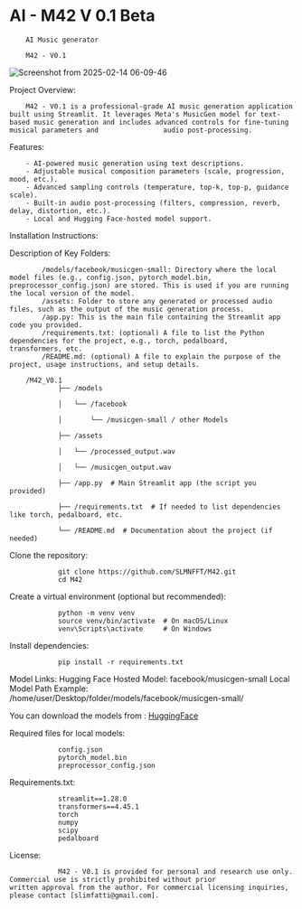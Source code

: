 # AI - M42 V 0.1 Beta
        AI Music generator

        M42 - V0.1





![Screenshot from 2025-02-14 06-09-46](https://github.com/user-attachments/assets/7575ce4f-b006-4d81-9f04-f0b60e91b227)










Project Overview:

        M42 - V0.1 is a professional-grade AI music generation application built using Streamlit. It leverages Meta's MusicGen model for text-based music generation and includes advanced controls for fine-tuning musical parameters and                audio post-processing.

Features:

        - AI-powered music generation using text descriptions.
        - Adjustable musical composition parameters (scale, progression, mood, etc.).
        - Advanced sampling controls (temperature, top-k, top-p, guidance scale).
        - Built-in audio post-processing (filters, compression, reverb, delay, distortion, etc.).
        - Local and Hugging Face-hosted model support.

Installation Instructions:

Description of Key Folders:

            /models/facebook/musicgen-small: Directory where the local model files (e.g., config.json, pytorch_model.bin,                   preprocessor_config.json) are stored. This is used if you are running the local version of the model.
            /assets: Folder to store any generated or processed audio files, such as the output of the music generation process.
            /app.py: This is the main file containing the Streamlit app code you provided.
            /requirements.txt: (optional) A file to list the Python dependencies for the project, e.g., torch, pedalboard,                  transformers, etc.
            /README.md: (optional) A file to explain the purpose of the project, usage instructions, and setup details.

        /M42_V0.1
                ├── /models

                │   └── /facebook

                │       └── /musicgen-small / other Models

                ├── /assets

                │   └── /processed_output.wav

                │   └── /musicgen_output.wav

                ├── /app.py  # Main Streamlit app (the script you provided)

                ├── /requirements.txt  # If needed to list dependencies like torch, pedalboard, etc.

                └── /README.md  # Documentation about the project (if needed)

Clone the repository:

                git clone https://github.com/SLMNFFT/M42.git
                cd M42

Create a virtual environment (optional but recommended):

                python -m venv venv
                source venv/bin/activate  # On macOS/Linux
                venv\Scripts\activate     # On Windows

Install dependencies:

                pip install -r requirements.txt

Model Links:
Hugging Face Hosted Model: facebook/musicgen-small
Local Model Path Example: /home/user/Desktop/folder/models/facebook/musicgen-small/


You can download the models from : [HuggingFace](https://huggingface.co/models?other=musicgen)

Required files for local models:

                config.json
                pytorch_model.bin
                preprocessor_config.json

Requirements.txt:

                streamlit==1.28.0
                transformers==4.45.1
                torch
                numpy
                scipy
                pedalboard

License:

                M42 - V0.1 is provided for personal and research use only. Commercial use is strictly prohibited without prior                  written approval from the author. For commercial licensing inquiries, please contact [slimfatti@gmail.com].
